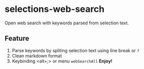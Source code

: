 # selections-web-search
Open web search with keywords parsed from selection text. 
## Feature
1. Parse keywords by spliting selection text using line break or `?`
2. Clean markdown format
3. Keybinding <alt+;> or menu `webSearchAll` 
**Enjoy!**
